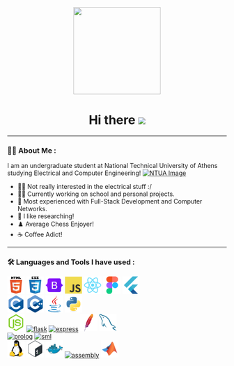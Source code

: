 <div align="center">
  <img src="https://media.giphy.com/media/v1.Y2lkPTc5MGI3NjExYTEwNTMyZDMxZDgwYjg2NzU4MTY4MWI4YzNmYTFkZmE4MjU1MmUzNSZlcD12MV9pbnRlcm5hbF9naWZzX2dpZklkJmN0PXM/zr8fjYMibDWBlTpbMU/giphy-downsized-large.gif" width="200" height="200"/>
  <h1>
  Hi there
  <img src="https://media.giphy.com/media/hvRJCLFzcasrR4ia7z/giphy.gif" width="30px"/>
</h1>
</div>

---

### :student: About Me :

I am an undergraduate student at National Technical University of Athens studying Electrical and Computer Engineering!
<a href="https://www.ntua.gr/en/"><img src="https://i.ibb.co/4FzgjCZ/2.png" width="40" alt="NTUA Image" border="0"></a>
- :surfing_man:  Not really interested in the electrical stuff :/
- :technologist: Currently working on school and personal projects.
- :muscle: Most experienced with Full-Stack Development and Computer Networks.
- :telescope: I like researching!
- :chess_pawn: Average Chess Enjoyer!
- :coffee: Coffee Adict!

---

### :hammer_and_wrench: Languages and Tools I have used :
<div>
  <a href="https://developer.mozilla.org/en-US/docs/Glossary/HTML5"><img src="https://github.com/devicons/devicon/blob/master/icons/html5/html5-original-wordmark.svg" title="HTML" alt="HTML" width="40" height="40"/></a>
  <a href="https://developer.mozilla.org/en-US/docs/Web/CSS"><img src="https://github.com/devicons/devicon/blob/master/icons/css3/css3-original-wordmark.svg" title="CSS" alt="CSS" width="40" height="40"/></a>
  <a href="https://getbootstrap.com/"><img src="https://github.com/devicons/devicon/blob/master/icons/bootstrap/bootstrap-original.svg" title="Bootstrap" alt="Bootstrap" width="40" height="40"/></a>
  <a href="https://www.javascript.com/"><img src="https://github.com/devicons/devicon/blob/master/icons/javascript/javascript-original.svg" title="Javscript" alt="Javascript" width="40" height="40"/></a>
  <a href="https://legacy.reactjs.org"><img src="https://github.com/devicons/devicon/blob/master/icons/react/react-original.svg" title="React" alt="React" width="40" height="40"/></a>
  <a href="https://www.figma.com"><img src="https://github.com/devicons/devicon/blob/master/icons/figma/figma-original.svg" title="Figma" alt="Figma" width="40" height="40"/></a>
  <a href="https://flutter.dev"><img src="https://github.com/devicons/devicon/blob/master/icons/flutter/flutter-original.svg" title="Flutter" alt="Flutter" width="40" height="40"/></a>
</div>
<div>
  <a href="https://www.w3schools.com/c/c_intro.php"><img src="https://github.com/devicons/devicon/blob/master/icons/c/c-original.svg" title="C" alt="C" width="40" height="40"/></a>
  <a href="https://www.w3schools.com/cpp/cpp_intro.asp"><img src="https://github.com/devicons/devicon/blob/master/icons/cplusplus/cplusplus-original.svg" title="C++" alt="C++" width="40" height="40"/></a>
  <a href="https://www.java.com/en/"><img src="https://github.com/devicons/devicon/blob/master/icons/java/java-original.svg" title="java" alt="java" width="40" height="40"/></a>
  <a href="https://www.python.org/"><img src="https://github.com/devicons/devicon/blob/master/icons/python/python-original.svg" title="python" alt="python" width="40" height="40"/></a>
</div>
<div>
  <a href="https://nodejs.org/en"><img src="https://github.com/devicons/devicon/blob/master/icons/nodejs/nodejs-original.svg" title="nodejs" alt="nodejs" width="40" height="40"/></a>
  <a href="https://flask.palletsprojects.com/en/2.3.x/"><img src="https://www.pngkey.com/png/detail/98-985032_flask-logo-flask-python-icon.png" title="flask" alt="flask" width="40" height="40"/></a>
  <a href="https://expressjs.com/"><img src="https://encrypted-tbn0.gstatic.com/images?q=tbn:ANd9GcQViCroqviMgyMunS1DAp91MIP6_1yla73k1O9bkt0tGQ&s" title="express" alt="express" width="40" height="40"/></a>
  <a href="https://httpd.apache.org/"><img src="https://github.com/devicons/devicon/blob/master/icons/apache/apache-original.svg" title="apache" alt="apache" width="40" height="40"/></a>
  <a href="https://www.mysql.com/"><img src="https://github.com/devicons/devicon/blob/master/icons/mysql/mysql-original.svg" title="mysql" alt="mysql" width="40" height="40"/></a>
</div>
<div>
  <a href="https://www.swi-prolog.org/"><img src="https://dashboard.snapcraft.io/site_media/appmedia/2020/04/Prolog-logo-512.png" title="prolog" alt="prolog" width="40" height="40"/></a>
  <a href="https://www.smlnj.org/"><img src="https://www.cs.unm.edu/~darko/smlnj/GIFS/Logo4.jpeg" title="sml" alt="sml" width="40" height="40"/></a>
</div>
<div>
  <a href="https://www.linux.org/"><img src="https://github.com/devicons/devicon/blob/master/icons/linux/linux-original.svg" title="linux" alt="linux" width="40" height="40"/></a>
  <a href="https://www.gnu.org/software/bash/"><img src="https://github.com/devicons/devicon/blob/master/icons/bash/bash-original.svg" title="bash" alt="bash" width="40" height="40"/></a>
  <a href="https://www.docker.com/"><img src="https://github.com/devicons/devicon/blob/master/icons/docker/docker-original.svg" title="docker" alt="docker" width="40" height="40"/></a>
  <a href="https://en.wikipedia.org/wiki/Assembly_language"><img src="https://www.ptinstitute.in/wp-content/uploads/2015/12/unnamed.png" title="assembly" alt="assembly" width="40" height="40"/></a>
  <a href="https://www.mathworks.com/products/matlab.html"><img src="https://github.com/devicons/devicon/blob/master/icons/matlab/matlab-original.svg" title="matlab" alt="matlab" width="40" height="40"/></a>
</div>
